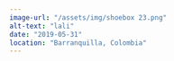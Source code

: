 ```yaml
---
image-url: "/assets/img/shoebox 23.png"
alt-text: "lali"
date: "2019-05-31"
location: "Barranquilla, Colombia"
---
```


